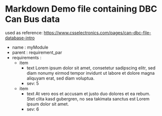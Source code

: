 # Markdown Demo file containing DBC Can Bus data

used as reference: https://www.csselectronics.com/pages/can-dbc-file-database-intro


- name : myModule
- parent : requirement_par
- requirements :
    - item 
        - text
            Lorem ipsum dolor sit amet, consetetur sadipscing elitr, 
            sed diam nonumy eirmod tempor invidunt ut labore et dolore
            magna aliquyam erat, sed diam voluptua. 
        - sev: 5
    - item 
        - text
            At vero eos et accusam et
            justo duo dolores et ea rebum. Stet clita kasd gubergren,
            no sea takimata sanctus est Lorem ipsum dolor sit amet. 
        - sev: 6